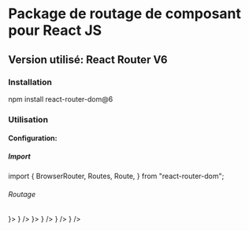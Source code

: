 # Package de routage de composant pour React JS

## Version utilisé: React Router V6

### Installation

npm install react-router-dom@6

### Utilisation

#### Configuration:

##### Import
import {
  BrowserRouter,
  Routes,
  Route,
} from "react-router-dom";

###### Routage

<BrowserRouter>
  <Routes>
    <Route path="/" element={<App />}>
      <Route index element={<Home />} />
      <Route path="teams" element={<Teams />}>
        <Route path=":teamId" element={<Team />} />
        <Route path="new" element={<NewTeamForm />} />
        <Route index element={<LeagueStandings />} />
      </Route>
    </Route>
  </Routes>
</BrowserRouter>
